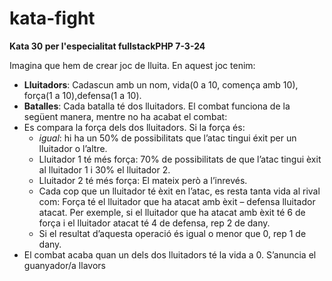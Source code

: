 # kata-fight

**Kata 30 per l'especialitat fullstackPHP 7-3-24**

Imagina que hem de crear joc de lluita. En aquest joc tenim:
- **Lluitadors**: Cadascun amb un nom, vida(0 a 10, comença amb 10), força(1 a 10),defensa(1 a 10).
- **Batalles**: Cada batalla té dos lluitadors. El combat funciona de la següent manera, mentre no ha acabat el combat:
- Es compara la força dels dos lluitadors. Si la força és:
   - *igual*: hi ha un 50% de possibilitats que l’atac tingui éxit per un lluitador o l’altre.
   - Lluitador 1 té més força: 70% de possibilitats de que l’atac tingui èxit al lluitador 1 i 30% el lluitador 2.
   - Lluitador 2 té més força: El mateix però a l’inrevés.
   - Cada cop que un lluitador té èxit en l’atac, es resta tanta vida al rival com: Força té el lluitador que ha atacat amb èxit – defensa lluitador atacat.
   Per exemple, si el lluitador que ha atacat amb èxit té 6 de força i el lluitador atacat té 4 de defensa, rep 2 de dany.
  - Si el resultat d’aquesta operació és igual o menor que 0, rep 1 de dany.
- El combat acaba quan un dels dos lluitadors té la vida a 0. S’anuncia el guanyador/a llavors